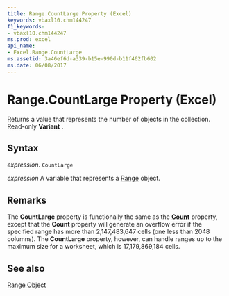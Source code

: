 ```yaml
---
title: Range.CountLarge Property (Excel)
keywords: vbaxl10.chm144247
f1_keywords:
- vbaxl10.chm144247
ms.prod: excel
api_name:
- Excel.Range.CountLarge
ms.assetid: 3a46ef6d-a339-b15e-990d-b11f462fb602
ms.date: 06/08/2017
---
```



# Range.CountLarge Property (Excel)

Returns a value that represents the number of objects in the collection. Read-only  **Variant** .


## Syntax

 _expression_. `CountLarge`

 _expression_ A variable that represents a [Range](excel.range-graph-property.md) object.


## Remarks

The  **CountLarge** property is functionally the same as the **[Count](Excel.Range.Count.md)** property, except that the **Count** property will generate an overflow error if the specified range has more than 2,147,483,647 cells (one less than 2048 columns). The **CountLarge** property, however, can handle ranges up to the maximum size for a worksheet, which is 17,179,869,184 cells.


## See also


[Range Object](Excel.Range(object).md)


